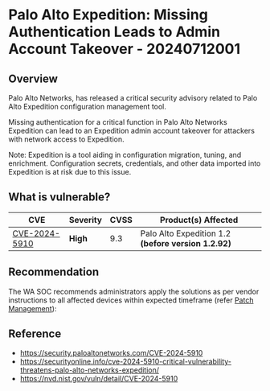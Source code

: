 # Palo Alto Expedition: Missing Authentication Leads to Admin Account Takeover - 20240712001

## Overview

Palo Alto Networks, has released a critical security advisory related to Palo Alto Expedition configuration management tool.

Missing authentication for a critical function in Palo Alto Networks Expedition can lead to an Expedition admin account takeover for attackers with network access to Expedition.

Note: Expedition is a tool aiding in configuration migration, tuning, and enrichment. Configuration secrets, credentials, and other data imported into Expedition is at risk due to this issue.

## What is vulnerable?

| CVE                                                             | Severity | CVSS | Product(s) Affected                                  |
| --------------------------------------------------------------- | -------- | ---- | ---------------------------------------------------- |
| [CVE-2024-5910](https://nvd.nist.gov/vuln/detail/CVE-2024-5910) | **High** | 9.3  | Palo Alto Expedition 1.2 **(before version 1.2.92)** |

## Recommendation

The WA SOC recommends administrators apply the solutions as per vendor instructions to all affected devices within expected timeframe (refer [Patch Management](../guidelines/patch-management.md)):

## Reference

- https://security.paloaltonetworks.com/CVE-2024-5910
- https://securityonline.info/cve-2024-5910-critical-vulnerability-threatens-palo-alto-networks-expedition/
- https://nvd.nist.gov/vuln/detail/CVE-2024-5910

